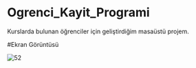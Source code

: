 # Ogrenci_Kayit_Programi
Kurslarda bulunan öğrenciler için geliştirdiğim masaüstü projem.

#Ekran Görüntüsü

![52](https://user-images.githubusercontent.com/20172723/45687056-5906ce80-bb56-11e8-8fb6-698826b1e87b.png)

